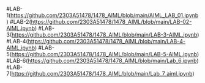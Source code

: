 #LAB-1(https://github.com/2303A51478/1478_AIML/blob/main/AIML_LAB_01.ipynb)
#LAB-2(https://github.com/2303A51478/1478_AIML/blob/main/LAB-02-AIML.ipynb)
#LAB-3(https://github.com/2303A51478/1478_AIML/blob/main/LAB-3-AIML.ipynb)
#LAB-4(https://github.com/2303A51478/1478_AIML/blob/main/LAB-4-AIML.ipynb)
#LAB-5(https://github.com/2303A51478/1478_AIML/blob/main/LAB-5-AIML.ipynb)
#LAB-6(https://github.com/2303A51478/1478_AIML/blob/main/Lab_6.ipynb)
#LAB-7(https://github.com/2303A51478/1478_AIML/blob/main/Lab_7_aiml.ipynb)
